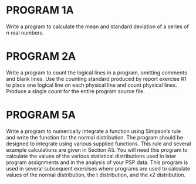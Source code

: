 # PROGRAM 1A

Write a program to calculate the mean and standard deviation of a series of *n* real numbers.

# PROGRAM 2A

Write a program to count the logical lines in a program, omitting comments and blank lines. Use the counting standard produced by report exercise R1 to place one logical line on each physical line and count physical lines. Produce a single count for the entire program source file.

# PROGRAM 5A

Write a program to numerically integrate a function using Simpson’s rule and write the function for the normal distribution. The program should be designed to integrate using various supplied functions. This rule and several example calculations are given in Section A5. You will need this program to calculate the values of the various statistical distributions used in later program assignments and in the analysis of your PSP data. This program is used in several subsequent exercises where programs are used to calculate values of the normal distribution, the t distribution, and the x2 distribution.
